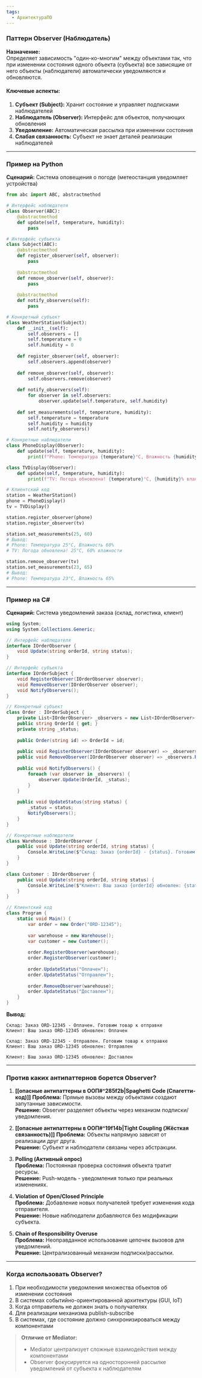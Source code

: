 ```yaml
---
tags:
  - АрхитектураПО
---
```


### Паттерн Observer (Наблюдатель)
**Назначение:**  
Определяет зависимость "один-ко-многим" между объектами так, что при изменении состояния одного объекта (субъекта) все зависящие от него объекты (наблюдатели) автоматически уведомляются и обновляются.

#### Ключевые аспекты:
1. **Субъект (Subject):** Хранит состояние и управляет подписками наблюдателей
2. **Наблюдатель (Observer):** Интерфейс для объектов, получающих обновления
3. **Уведомление:** Автоматическая рассылка при изменении состояния
4. **Слабая связанность:** Субъект не знает деталей реализации наблюдателей

---

### Пример на Python
**Сценарий:** Система оповещения о погоде (метеостанция уведомляет устройства)

```python
from abc import ABC, abstractmethod

# Интерфейс наблюдателя
class Observer(ABC):
    @abstractmethod
    def update(self, temperature, humidity):
        pass

# Интерфейс субъекта
class Subject(ABC):
    @abstractmethod
    def register_observer(self, observer):
        pass
    
    @abstractmethod
    def remove_observer(self, observer):
        pass
    
    @abstractmethod
    def notify_observers(self):
        pass

# Конкретный субъект
class WeatherStation(Subject):
    def __init__(self):
        self.observers = []
        self.temperature = 0
        self.humidity = 0
    
    def register_observer(self, observer):
        self.observers.append(observer)
    
    def remove_observer(self, observer):
        self.observers.remove(observer)
    
    def notify_observers(self):
        for observer in self.observers:
            observer.update(self.temperature, self.humidity)
    
    def set_measurements(self, temperature, humidity):
        self.temperature = temperature
        self.humidity = humidity
        self.notify_observers()

# Конкретные наблюдатели
class PhoneDisplay(Observer):
    def update(self, temperature, humidity):
        print(f"Phone: Температура {temperature}°C, Влажность {humidity}%")

class TVDisplay(Observer):
    def update(self, temperature, humidity):
        print(f"TV: Погода обновлена! {temperature}°C, {humidity}% влажности")

# Клиентский код
station = WeatherStation()
phone = PhoneDisplay()
tv = TVDisplay()

station.register_observer(phone)
station.register_observer(tv)

station.set_measurements(25, 60)
# Вывод:
# Phone: Температура 25°C, Влажность 60%
# TV: Погода обновлена! 25°C, 60% влажности

station.remove_observer(tv)
station.set_measurements(23, 65)
# Вывод:
# Phone: Температура 23°C, Влажность 65%
```

---

### Пример на C#
**Сценарий:** Система уведомлений заказа (склад, логистика, клиент)

```csharp
using System;
using System.Collections.Generic;

// Интерфейс наблюдателя
interface IOrderObserver {
    void Update(string orderId, string status);
}

// Интерфейс субъекта
interface IOrderSubject {
    void RegisterObserver(IOrderObserver observer);
    void RemoveObserver(IOrderObserver observer);
    void NotifyObservers();
}

// Конкретный субъект
class Order : IOrderSubject {
    private List<IOrderObserver> _observers = new List<IOrderObserver>();
    public string OrderId { get; }
    private string _status;
    
    public Order(string id) => OrderId = id;
    
    public void RegisterObserver(IOrderObserver observer) => _observers.Add(observer);
    public void RemoveObserver(IOrderObserver observer) => _observers.Remove(observer);
    
    public void NotifyObservers() {
        foreach (var observer in _observers) {
            observer.Update(OrderId, _status);
        }
    }
    
    public void UpdateStatus(string status) {
        _status = status;
        NotifyObservers();
    }
}

// Конкретные наблюдатели
class Warehouse : IOrderObserver {
    public void Update(string orderId, string status) {
        Console.WriteLine($"Склад: Заказ {orderId} - {status}. Готовим товар к отправке");
    }
}

class Customer : IOrderObserver {
    public void Update(string orderId, string status) {
        Console.WriteLine($"Клиент: Ваш заказ {orderId} обновлен: {status}");
    }
}

// Клиентский код
class Program {
    static void Main() {
        var order = new Order("ORD-12345");
        
        var warehouse = new Warehouse();
        var customer = new Customer();
        
        order.RegisterObserver(warehouse);
        order.RegisterObserver(customer);
        
        order.UpdateStatus("Оплачен");
        order.UpdateStatus("Отправлен");
        
        order.RemoveObserver(warehouse);
        order.UpdateStatus("Доставлен");
    }
}
```

**Вывод:**
```
Склад: Заказ ORD-12345 - Оплачен. Готовим товар к отправке
Клиент: Ваш заказ ORD-12345 обновлен: Оплачен

Склад: Заказ ORD-12345 - Отправлен. Готовим товар к отправке
Клиент: Ваш заказ ORD-12345 обновлен: Отправлен

Клиент: Ваш заказ ORD-12345 обновлен: Доставлен
```

---

### Против каких антипаттернов борется Observer?
1. **[[опасные антипаттерны в ООП#^285f2b|Spaghetti Code (Спагетти-код)]]** 
   **Проблема:** Прямые вызовы между объектами создают запутанные зависимости.  
   **Решение:** Observer разделяет объекты через механизм подписки/уведомления.

2. **[[опасные антипаттерны в ООП#^19f14b|Tight Coupling (Жёсткая связанность)]]** 
   **Проблема:** Объекты напрямую зависят от реализации друг друга.  
   **Решение:** Субъект и наблюдатели связаны через абстракции.

3. **Polling (Активный опрос)**  
   **Проблема:** Постоянная проверка состояния объекта тратит ресурсы.  
   **Решение:** Push-модель - уведомления только при реальных изменениях.

4. **Violation of Open/Closed Principle**  
   **Проблема:** Добавление новых получателей требует изменения кода отправителя.  
   **Решение:** Новые наблюдатели добавляются без модификации субъекта.

5. **Chain of Responsibility Overuse**  
   **Проблема:** Неоправданное использование цепочек вызовов для уведомлений.  
   **Решение:** Централизованный механизм подписки/рассылки.

---

### Когда использовать Observer?
1. При необходимости уведомления множества объектов об изменении состояния
2. В системах событийно-ориентированной архитектуры (GUI, IoT)
3. Когда отправитель не должен знать о получателях
4. Для реализации механизма publish-subscribe
5. В системах, где состояние должно синхронизироваться между компонентами

> **Отличие от Mediator:**  
> - Mediator централизует сложные взаимодействия между компонентами  
> - Observer фокусируется на односторонней рассылке уведомлений от субъекта к наблюдателям